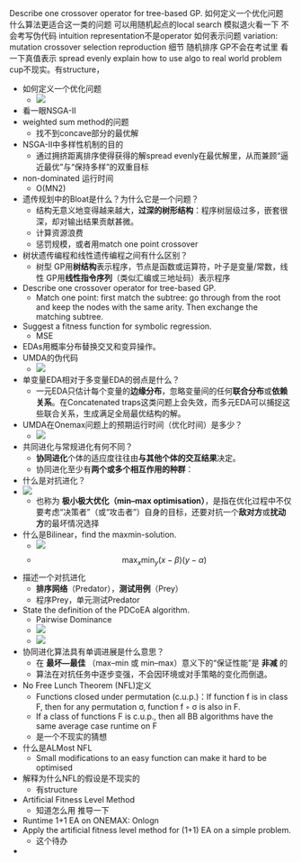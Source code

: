 Describe one crossover operator for tree-based GP.
如何定义一个优化问题
什么算法更适合这一类的问题
可以用随机起点的local search
模拟退火看一下
不会考写伪代码 intuition
representation不是operator 如何表示问题
variation: mutation crossover selection reproduction
细节 随机排序
GP不会在考试里
看一下真值表示
spread evenly
explain how to use algo to real world problem
cup不现实。有structure，


- 如何定义一个优化问题
	- ![](assets/Pasted%20image%2020250508174353.webp)
- 看一眼NSGA-II
- weighted sum method的问题
	- 找不到concave部分的最优解
- NSGA-II中多样性机制的目的
	- 通过拥挤距离排序使得获得的解spread evenly在最优解里，从而兼顾“逼近最优”与“保持多样”的双重目标
- non-dominated 运行时间
	- O(MN2)
- 遗传规划中的Bloat是什么？为什么它是一个问题？
	- 结构无意义地变得越来越大，**过深的树形结构**：程序树层级过多，嵌套很深，却对输出结果贡献甚微。
	- 计算资源浪费
	- 惩罚规模，或者用match one point crossover
- 树状遗传编程和线性遗传编程之间有什么区别？
	- 树型 GP用**树结构**表示程序，节点是函数或运算符，叶子是变量/常数，线性 GP用**线性指令序列**（类似汇编或三地址码）表示程序
- Describe one crossover operator for tree-based GP.
	- Match one point: first match the subtree: go through from the root and keep the nodes with the same arity. Then exchange the matching subtree.
- Suggest a fitness function for symbolic regression.
	- MSE
- EDAs用概率分布替换交叉和变异操作。
- UMDA的伪代码
	- ![](assets/Pasted%20image%2020250508192849.webp)
- 单变量EDA相对于多变量EDA的弱点是什么？
	- 一元EDA只估计每个变量的**边缘分布**，忽略变量间的任何**联合分布**或**依赖关系**。在Concatenated traps这类问题上会失效，而多元EDA可以捕捉这些联合关系，生成满足全局最优结构的解。
- UMDA在Onemax问题上的预期运行时间（优化时间）是多少？
	- ![](assets/Pasted%20image%2020250508193745.webp)
- 共同进化与常规进化有何不同？
	- **协同进化**个体的适应度往往由**与其他个体的交互结果**决定。
	- 协同进化至少有**两个或多个相互作用的种群**：
- 什么是对抗进化？
- ![](assets/Pasted%20image%2020250508194207.webp)
	- 也称为 **极小极大优化（min–max optimisation）**，是指在优化过程中不仅要考虑“决策者”（或“攻击者”）自身的目标，还要对抗一个**敌对方**或**扰动方**的最坏情况选择
- 什么是Bilinear，find the maxmin-solution.
	- ![](assets/Pasted%20image%2020250508194300.webp)
	- $$\max_x\min_y{(x-\beta)(y-\alpha)}$$
- 描述一个对抗进化
	- **排序网络**（Predator），**测试用例**（Prey）
	- 程序Prey，单元测试Predator
- State the definition of the PDCoEA algorithm.
	- Pairwise Dominance
	- ![](assets/Pasted%20image%2020250331233419.webp)
	- ![](assets/Pasted%20image%2020250331233837.webp)
- 协同进化算法具有单调进展是什么意思？
	- 在 **最坏—最佳** （max–min 或 min–max）意义下的“保证性能”是 **非减** 的
	- 算法在对抗任务中逐步变强，不会因环境或对手策略的变化而倒退。
- No Free Lunch Theorem (NFL)定义
	- Functions closed under permutation (c.u.p.)：If function f is in class F, then for any permutation σ, function f ◦ σ is also in F.
	- If a class of functions F is c.u.p., then all BB algorithms have the same average case runtime on F
	- 是一个不现实的猜想
- 什么是ALMost NFL
	- Small modifications to an easy function can make it hard to be optimised
- 解释为什么NFL的假设是不现实的
	- 有structure
- Artificial Fitness Level Method
	- 知道怎么用 推导一下
- Runtime 1+1 EA on ONEMAX: Onlogn
- Apply the artificial fitness level method for (1+1) EA on a simple problem.
	- 这个待办
- 
